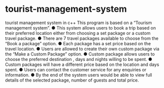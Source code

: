 # tourist-management-system
tourist management system in c++
This program is based on a “Tourism management system”.
● This system allows users to book a trip based on their preferred location either from
choosing a set package or a custom travel package.
● There are 7 travel packages available to choose from the “Book a package” option.
● Each package has a set price based on the travel location.
● Users are allowed to create their own custom package via the “Make a Custom
Package” option.
● Custom package allows users to choose the preferred destination , days and nights
willing to be spent.
● Custom packages will have a different price based on the location and days spent.
● Users can contact the customer service for any enquiries or information.
● By the end of the system users would be able to view full details of the selected
package, number of guests and total price.
